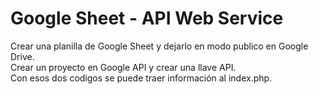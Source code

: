 # Google Sheet - API Web Service
Crear una planilla de Google Sheet y dejarlo en modo publico en Google Drive.<br>
Crear un proyecto en Google API y crear una llave API.<br>
Con esos dos codigos se puede traer información al index.php.<br>
